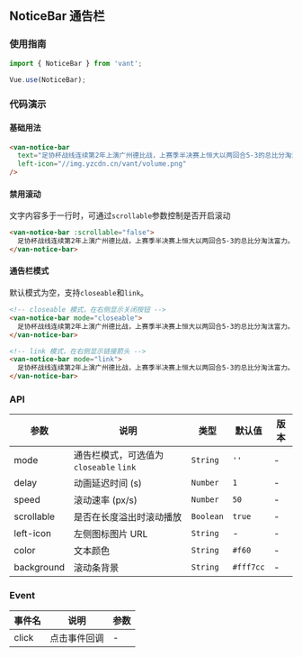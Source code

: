 ## NoticeBar 通告栏

### 使用指南
``` javascript
import { NoticeBar } from 'vant';

Vue.use(NoticeBar);
```

### 代码演示

#### 基础用法

```html
<van-notice-bar
  text="足协杯战线连续第2年上演广州德比战，上赛季半决赛上恒大以两回合5-3的总比分淘汰富力。"
  left-icon="//img.yzcdn.cn/vant/volume.png"
/>
```

#### 禁用滚动
文字内容多于一行时，可通过`scrollable`参数控制是否开启滚动

```html
<van-notice-bar :scrollable="false">
  足协杯战线连续第2年上演广州德比战，上赛季半决赛上恒大以两回合5-3的总比分淘汰富力。
</van-notice-bar>
```

#### 通告栏模式
默认模式为空，支持`closeable`和`link`。

```html
<!-- closeable 模式，在右侧显示关闭按钮 -->
<van-notice-bar mode="closeable">
  足协杯战线连续第2年上演广州德比战，上赛季半决赛上恒大以两回合5-3的总比分淘汰富力。
</van-notice-bar>

<!-- link 模式，在右侧显示链接箭头 -->
<van-notice-bar mode="link">
  足协杯战线连续第2年上演广州德比战，上赛季半决赛上恒大以两回合5-3的总比分淘汰富力。
</van-notice-bar>
```

### API

| 参数 | 说明 | 类型 | 默认值 | 版本 |
|------|------|------|------|------|
| mode | 通告栏模式，可选值为 `closeable` `link` | `String` | `''` | - |
| delay | 动画延迟时间 (s) | `Number` | `1` | - |
| speed | 滚动速率 (px/s) | `Number` | `50` | - |
| scrollable | 是否在长度溢出时滚动播放 | `Boolean` | `true` | - |
| left-icon | 左侧图标图片 URL | `String` | - | - |
| color | 文本颜色 | `String` | `#f60` | - |
| background | 滚动条背景 | `String` | `#fff7cc` | - |

### Event

| 事件名 | 说明 | 参数 |
|------|------|------|
| click | 点击事件回调 | - |
